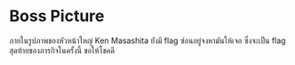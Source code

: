 # Boss Picture

ภายในรูปภาพของหัวหน้าใหญ่ Ken Masashita ยังมี flag ซ่อนอยู่จงหามันให้เจอ ซึ่งจะเป็น flag สุดท้ายของภารกิจในครั้งนี้ ขอให้โชคดี
